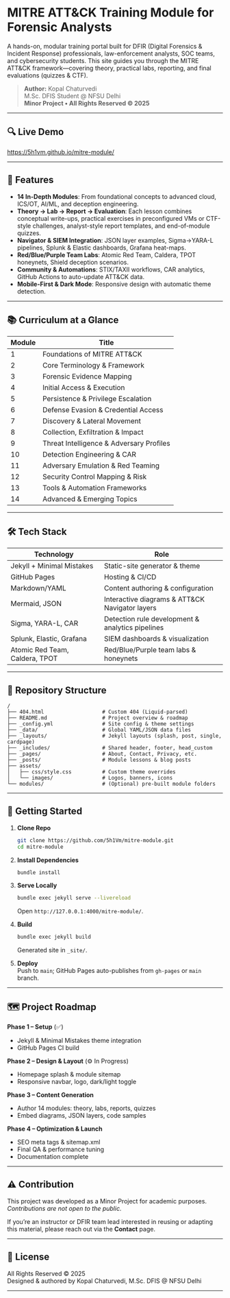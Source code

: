 # MITRE ATT&CK Training Module for Forensic Analysts

A hands-on, modular training portal built for DFIR (Digital Forensics & Incident Response) professionals, law-enforcement analysts, SOC teams, and cybersecurity students. This site guides you through the MITRE ATT&CK framework—covering theory, practical labs, reporting, and final evaluations (quizzes & CTF).

> **Author:** Kopal Chaturvedi  
> M.Sc. DFIS Student @ NFSU Delhi  
> **Minor Project • All Rights Reserved © 2025**  

---

## 🔍 Live Demo  
https://5h1vm.github.io/mitre-module/

---

## 🚀 Features

- **14 In-Depth Modules**: From foundational concepts to advanced cloud, ICS/OT, AI/ML, and deception engineering.  
- **Theory → Lab → Report → Evaluation**: Each lesson combines conceptual write-ups, practical exercises in preconfigured VMs or CTF-style challenges, analyst-style report templates, and end-of-module quizzes.  
- **Navigator & SIEM Integration**: JSON layer examples, Sigma→YARA-L pipelines, Splunk & Elastic dashboards, Grafana heat-maps.  
- **Red/Blue/Purple Team Labs**: Atomic Red Team, Caldera, TPOT honeynets, Shield deception scenarios.  
- **Community & Automations**: STIX/TAXII workflows, CAR analytics, GitHub Actions to auto-update ATT&CK data.  
- **Mobile-First & Dark Mode**: Responsive design with automatic theme detection.

---

## 📚 Curriculum at a Glance

| Module | Title                                        |
|--------|----------------------------------------------|
| 1      | Foundations of MITRE ATT&CK                  |
| 2      | Core Terminology & Framework                 |
| 3      | Forensic Evidence Mapping                    |
| 4      | Initial Access & Execution                   |
| 5      | Persistence & Privilege Escalation           |
| 6      | Defense Evasion & Credential Access          |
| 7      | Discovery & Lateral Movement                 |
| 8      | Collection, Exfiltration & Impact            |
| 9      | Threat Intelligence & Adversary Profiles     |
| 10     | Detection Engineering & CAR                  |
| 11     | Adversary Emulation & Red Teaming            |
| 12     | Security Control Mapping & Risk              |
| 13     | Tools & Automation Frameworks                |
| 14     | Advanced & Emerging Topics                   |

---

## 🛠️ Tech Stack

| Technology             | Role                                                              |
|------------------------|-------------------------------------------------------------------|
| Jekyll + Minimal Mistakes | Static-site generator & theme                                   |
| GitHub Pages           | Hosting & CI/CD                                                   |
| Markdown/YAML          | Content authoring & configuration                                 |
| Mermaid, JSON          | Interactive diagrams & ATT&CK Navigator layers                    |
| Sigma, YARA-L, CAR     | Detection rule development & analytics pipelines                  |
| Splunk, Elastic, Grafana | SIEM dashboards & visualization                                |
| Atomic Red Team, Caldera, TPOT | Red/Blue/Purple team labs & honeynets                    |

---

## 📂 Repository Structure

```
/
├── 404.html                   # Custom 404 (Liquid-parsed)
├── README.md                  # Project overview & roadmap
├── _config.yml                # Site config & theme settings
├── _data/                     # Global YAML/JSON data files
├── _layouts/                  # Jekyll layouts (splash, post, single, cardpage)
├── _includes/                 # Shared header, footer, head_custom
├── _pages/                    # About, Contact, Privacy, etc.
├── _posts/                    # Module lessons & blog posts
├── assets/
│   ├── css/style.css          # Custom theme overrides
│   └── images/                # Logos, banners, icons
└── modules/                   # (Optional) pre-built module folders
```

---

## 🛫 Getting Started

1. **Clone Repo**  
   ```bash
   git clone https://github.com/5h1Vm/mitre-module.git
   cd mitre-module
   ```

2. **Install Dependencies**  
   ```bash
   bundle install
   ```

3. **Serve Locally**  
   ```bash
   bundle exec jekyll serve --livereload
   ```  
   Open `http://127.0.0.1:4000/mitre-module/`.

4. **Build**  
   ```bash
   bundle exec jekyll build
   ```  
   Generated site in `_site/`.

5. **Deploy**  
   Push to `main`; GitHub Pages auto-publishes from `gh-pages` or `main` branch.

---

## 🗺️ Project Roadmap

**Phase 1 – Setup** (✅)  
- Jekyll & Minimal Mistakes theme integration  
- GitHub Pages CI build  

**Phase 2 – Design & Layout** (⚙️ In Progress)  
- Homepage splash & module sitemap  
- Responsive navbar, logo, dark/light toggle  

**Phase 3 – Content Generation**  
- Author 14 modules: theory, labs, reports, quizzes  
- Embed diagrams, JSON layers, code samples  

**Phase 4 – Optimization & Launch**  
- SEO meta tags & sitemap.xml  
- Final QA & performance tuning  
- Documentation complete  

---

## ⚠️ Contribution

This project was developed as a Minor Project for academic purposes.  
_Contributions are not open to the public._  

If you’re an instructor or DFIR team lead interested in reusing or adapting this material, please reach out via the **Contact** page.

---

## 📜 License

All Rights Reserved © 2025  
Designed & authored by Kopal Chaturvedi, M.Sc. DFIS @ NFSU Delhi  

---